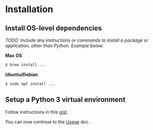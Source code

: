 # Installation


## Install OS-level dependencies

_TODO: Include any instructions or commands to install a package or application, other than Python. Example below._

**Mac OS**

```bash
$ brew install ...
```

**Ubuntu/Debian**

```bash
$ sudo apt install ...
```


## Setup a Python 3 virtual environment

Follow instructions in this [gist](https://gist.github.com/MichaelCurrin/3a4d14ba1763b4d6a1884f56a01412b7).


You can now continue to the [Usage](/docs/usage.md) doc.

